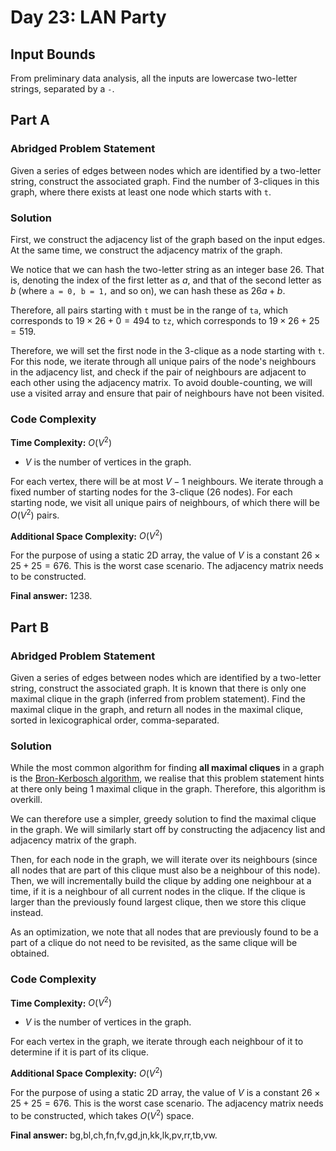 # Day 23: LAN Party

## Input Bounds

From preliminary data analysis, all the inputs are lowercase two-letter strings, separated by a `-`.

## Part A

### Abridged Problem Statement

Given a series of edges between nodes which are identified by a two-letter string, construct the associated graph. Find the number of 3-cliques in this graph, where there exists at least one node which starts with `t`.

### Solution

First, we construct the adjacency list of the graph based on the input edges. At the same time, we construct the adjacency matrix of the graph.

We notice that we can hash the two-letter string as an integer base 26. That is, denoting the index of the first letter as $a$, and that of the second letter as $b$ (where `a = 0, b = 1,` and so on), we can hash these as $26a + b$.

Therefore, all pairs starting with `t` must be in the range of `ta`, which corresponds to $19 \times 26 + 0 = 494$ to `tz`, which corresponds to $19 \times 26 + 25 = 519$.

Therefore, we will set the first node in the 3-clique as a node starting with `t`. For this node, we iterate through all unique pairs of the node's neighbours in the adjacency list, and check if the pair of neighbours are adjacent to each other using the adjacency matrix. To avoid double-counting, we will use a visited array and ensure that pair of neighbours have not been visited. 

### Code Complexity

**Time Complexity:** $O(V^2)$

* $V$ is the number of vertices in the graph.

For each vertex, there will be at most $V-1$ neighbours. We iterate through a fixed number of starting nodes for the 3-clique (26 nodes). For each starting node, we visit all unique pairs of neighbours, of which there will be $O(V^2)$ pairs.

**Additional Space Complexity:** $O(V^2)$

For the purpose of using a static 2D array, the value of $V$ is a constant $26 \times 25 + 25 = 676$. This is the worst case scenario. The adjacency matrix needs to be constructed.

**Final answer:** 1238.

## Part B

### Abridged Problem Statement

Given a series of edges between nodes which are identified by a two-letter string, construct the associated graph. It is known that there is only one maximal clique in the graph (inferred from problem statement). Find the maximal clique in the graph, and return all nodes in the maximal clique, sorted in lexicographical order, comma-separated.

### Solution

While the most common algorithm for finding **all maximal cliques** in a graph is the [Bron-Kerbosch algorithm](https://en.wikipedia.org/wiki/Bron%E2%80%93Kerbosch_algorithm), we realise that this problem statement hints at there only being 1 maximal clique in the graph. Therefore, this algorithm is overkill.

We can therefore use a simpler, greedy solution to find the maximal clique in the graph. We will similarly start off by constructing the adjacency list and adjacency matrix of the graph.

Then, for each node in the graph, we will iterate over its neighbours (since all nodes that are part of this clique must also be a neighbour of this node). Then, we will incrementally build the clique by adding one neighbour at a time, if it is a neighbour of all current nodes in the clique. If the clique is larger than the previously found largest clique, then we store this clique instead.

As an optimization, we note that all nodes that are previously found to be a part of a clique do not need to be revisited, as the same clique will be obtained.

### Code Complexity

**Time Complexity:** $O(V^2)$

* $V$ is the number of vertices in the graph.

For each vertex in the graph, we iterate through each neighbour of it to determine if it is part of its clique.

**Additional Space Complexity:** $O(V^2)$

For the purpose of using a static 2D array, the value of $V$ is a constant $26 \times 25 + 25 = 676$. This is the worst case scenario. The adjacency matrix needs to be constructed, which takes $O(V^2)$ space.

**Final answer:** bg,bl,ch,fn,fv,gd,jn,kk,lk,pv,rr,tb,vw.
